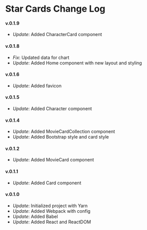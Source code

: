 # Star Cards Change Log

#### v.0.1.9
* *Update*: Added CharacterCard component 

#### v.0.1.8
* *Fix*: Updated data for chart
* *Update*: Added Home component with new layout and styling

#### v.0.1.6
* *Update*: Added favicon

#### v.0.1.5
* *Update*: Added Character component

#### v.0.1.4
* *Update*: Added MovieCardCollection component
* *Update*: Added Bootstrap style and card style

#### v.0.1.2
* *Update*: Added MovieCard component

#### v.0.1.1
* *Update*: Added Card component

#### v.0.1.0
* *Update*: Initialized project with Yarn
* *Update*: Added Webpack with config
* *Update*: Added Babel
* *Update*: Added React and ReactDOM
